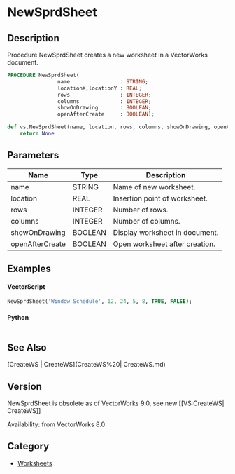# NewSprdSheet

## Description
Procedure NewSprdSheet creates a new worksheet in a VectorWorks document.

```pascal
PROCEDURE NewSprdSheet(
				name                : STRING;
				locationX,locationY : REAL;
				rows                : INTEGER;
				columns             : INTEGER;
				showOnDrawing       : BOOLEAN;
				openAfterCreate     : BOOLEAN);
```

```python
def vs.NewSprdSheet(name, location, rows, columns, showOnDrawing, openAfterCreate):
    return None
```

## Parameters
|Name|Type|Description|
|---|---|---|
|name|STRING|Name of new worksheet.|
|location|REAL|Insertion point of worksheet.|
|rows|INTEGER|Number of rows.|
|columns|INTEGER|Number of columns.|
|showOnDrawing|BOOLEAN|Display worksheet in document.|
|openAfterCreate|BOOLEAN|Open worksheet after creation.|

## Examples
#### VectorScript ####
```pascal
NewSprdSheet('Window Schedule', 12, 24, 5, 8, TRUE, FALSE);
```
#### Python ####
```python

```

## See Also
[CreateWS | CreateWS](CreateWS%20| CreateWS.md)

## Version
NewSprdSheet is obsolete as of VectorWorks 9.0, see new [[VS:CreateWS| CreateWS]]

Availability: from VectorWorks 8.0

## Category
* [Worksheets](../Categories/Worksheets.md)
